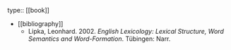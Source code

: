 type:: [[book]]

- [[bibliography]]
	- Lipka, Leonhard. 2002. *English Lexicology: Lexical Structure, Word Semantics and Word-Formation*. Tübingen: Narr.